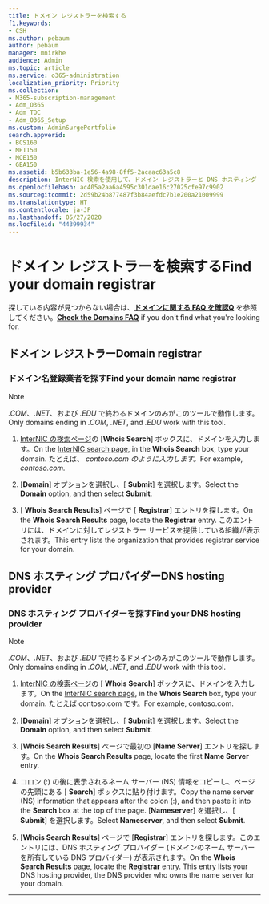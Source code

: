 ```yaml
---
title: ドメイン レジストラーを検索する
f1.keywords:
- CSH
ms.author: pebaum
author: pebaum
manager: mnirkhe
audience: Admin
ms.topic: article
ms.service: o365-administration
localization_priority: Priority
ms.collection:
- M365-subscription-management
- Adm_O365
- Adm_TOC
- Adm_O365_Setup
ms.custom: AdminSurgePortfolio
search.appverid:
- BCS160
- MET150
- MOE150
- GEA150
ms.assetid: b5b633ba-1e56-4a98-8ff5-2acaac63a5c8
description: InterNIC 検索を使用して、ドメイン レジストラーと DNS ホスティング プロバイダーを探す方法を説明します。
ms.openlocfilehash: ac405a2aa6a4595c301dae16c27025cfe97c9902
ms.sourcegitcommit: 2d59b24b877487f3b84aefdc7b1e200a21009999
ms.translationtype: HT
ms.contentlocale: ja-JP
ms.lasthandoff: 05/27/2020
ms.locfileid: "44399934"
---
```

# <a name="find-your-domain-registrar"></a><span data-ttu-id="00fea-103">ドメイン レジストラーを検索する</span><span class="sxs-lookup"><span data-stu-id="00fea-103">Find your domain registrar</span></span>

 <span data-ttu-id="00fea-104">探している内容が見つからない場合は、**[ドメインに関する FAQ を確認Q](../setup/domains-faq.md)** を参照してください。</span><span class="sxs-lookup"><span data-stu-id="00fea-104">**[Check the Domains FAQ](../setup/domains-faq.md)** if you don't find what you're looking for.</span></span> 
  
## <a name="domain-registrar"></a><span data-ttu-id="00fea-105">ドメイン レジストラー</span><span class="sxs-lookup"><span data-stu-id="00fea-105">Domain registrar</span></span>
  
### <a name="find-your-domain-name-registrar"></a><span data-ttu-id="00fea-106">ドメイン名登録業者を探す</span><span class="sxs-lookup"><span data-stu-id="00fea-106">Find your domain name registrar</span></span>

>[!NOTE]
> <span data-ttu-id="00fea-107">*.COM*、*.NET*、および *.EDU* で終わるドメインのみがこのツールで動作します。</span><span class="sxs-lookup"><span data-stu-id="00fea-107">Only domains ending in *.COM*, *.NET*, and *.EDU* work with this tool.</span></span>
  
1. <span data-ttu-id="00fea-108">[InterNIC の検索ページ](https://go.microsoft.com/fwlink/p/?LinkId=402770)の [**Whois Search**] ボックスに、ドメインを入力します。</span><span class="sxs-lookup"><span data-stu-id="00fea-108">On the [InterNIC search page](https://go.microsoft.com/fwlink/p/?LinkId=402770), in the **Whois Search** box, type your domain.</span></span> <span data-ttu-id="00fea-109">たとえば、 *contoso.com のように入力します。*</span><span class="sxs-lookup"><span data-stu-id="00fea-109">For example,  *contoso.com.*</span></span> 
    
2. <span data-ttu-id="00fea-110">[**Domain**] オプションを選択し、[ **Submit**] を選択します。</span><span class="sxs-lookup"><span data-stu-id="00fea-110">Select the **Domain** option, and then select **Submit**.</span></span>
    
3. <span data-ttu-id="00fea-111">[ **Whois Search Results**] ページで [ **Registrar**] エントリを探します。</span><span class="sxs-lookup"><span data-stu-id="00fea-111">On the **Whois Search Results** page, locate the **Registrar** entry.</span></span> <span data-ttu-id="00fea-112">このエントリには、ドメインに対してレジストラー サービスを提供している組織が表示されます。</span><span class="sxs-lookup"><span data-stu-id="00fea-112">This entry lists the organization that provides registrar service for your domain.</span></span> 
    
## <a name="dns-hosting-provider"></a><span data-ttu-id="00fea-113">DNS ホスティング プロバイダー</span><span class="sxs-lookup"><span data-stu-id="00fea-113">DNS hosting provider</span></span>
  
### <a name="find-your-dns-hosting-provider"></a><span data-ttu-id="00fea-114">DNS ホスティング プロバイダーを探す</span><span class="sxs-lookup"><span data-stu-id="00fea-114">Find your DNS hosting provider</span></span>

>[!NOTE]
> <span data-ttu-id="00fea-115">*.COM*、*.NET*、および *.EDU* で終わるドメインのみがこのツールで動作します。</span><span class="sxs-lookup"><span data-stu-id="00fea-115">Only domains ending in *.COM*, *.NET*, and *.EDU* work with this tool.</span></span>
  
1. <span data-ttu-id="00fea-116">[InterNIC の検索ページ]( https://go.microsoft.com/fwlink/p/?LinkId=402770)の [ **Whois Search**] ボックスに、ドメインを入力します。</span><span class="sxs-lookup"><span data-stu-id="00fea-116">On the [InterNIC search page]( https://go.microsoft.com/fwlink/p/?LinkId=402770), in the **Whois Search** box, type your domain.</span></span> <span data-ttu-id="00fea-117">たとえば contoso.com です。</span><span class="sxs-lookup"><span data-stu-id="00fea-117">For example, contoso.com.</span></span> 
    
2. <span data-ttu-id="00fea-118">[**Domain**] オプションを選択し、[ **Submit**] を選択します。</span><span class="sxs-lookup"><span data-stu-id="00fea-118">Select the **Domain** option, and then select **Submit**.</span></span>
    
3. <span data-ttu-id="00fea-119">[**Whois Search Results**] ページで最初の [**Name Server**] エントリを探します。</span><span class="sxs-lookup"><span data-stu-id="00fea-119">On the **Whois Search Results** page, locate the first **Name Server** entry.</span></span> 
    
4. <span data-ttu-id="00fea-120">コロン (:) の後に表示されるネーム サーバー (NS) 情報をコピーし、ページの先頭にある [ **Search**] ボックスに貼り付けます。</span><span class="sxs-lookup"><span data-stu-id="00fea-120">Copy the name server (NS) information that appears after the colon (:), and then paste it into the **Search** box at the top of the page.</span></span> <span data-ttu-id="00fea-121">[**Nameserver**] を選択し、[ **Submit**] を選択します。</span><span class="sxs-lookup"><span data-stu-id="00fea-121">Select **Nameserver**, and then select **Submit**.</span></span>
    
5. <span data-ttu-id="00fea-p105">[**Whois Search Results**] ページで [**Registrar**] エントリを探します。このエントリには、DNS ホスティング プロバイダー (ドメインのネーム サーバーを所有している DNS プロバイダー) が表示されます。</span><span class="sxs-lookup"><span data-stu-id="00fea-p105">On the **Whois Search Results** page, locate the **Registrar** entry. This entry lists your DNS hosting provider, the DNS provider who owns the name server for your domain.</span></span> 
    
---

